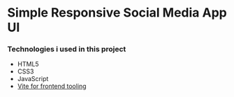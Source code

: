 # Simple Responsive Social Media App UI

### Technologies i used in this project
- HTML5
- CSS3
- JavaScript
- [Vite for frontend tooling](https://vitejs.dev/)
